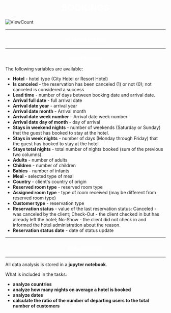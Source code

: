 
<h1 align="center" style="color:White">BOOKINGS</h1>

![ViewCount](https://views.whatilearened.today/views/github/vnaumq/bookings.svg?cache=remove)

------
<h3 align="center" style="color:White">INTRODUCTION </h3>

------

 <h4 align="center" style="color:White">About Dataset </h4

 The following variables are available:

 - **Hotel** - hotel type (City Hotel or Resort Hotel)  
 - **Is canceled** - the reservation has been canceled (1) or not (0); not canceled is considered a success
 - **Lead time** - number of days between booking date and arrival date.  
 - **Arrival full date** - full arrival date
 - **Arrival date year** - arrival year  
 - **Arrival date month** - Arrival month  
 - **Arrival date week number** - Arrival date week number
 - **Arrival date day of month** - day of arrival
 - **Stays in weekend nights** - number of weekends (Saturday or Sunday) that the guest has booked to stay at the hotel.
 - **Stays in week nights** - number of days (Monday through Friday) that the guest has booked to stay at the hotel.
 - **Stays total nights** - total number of nights booked (sum of the previous two columns).
 - **Adults** - number of adults
 - **Children** - number of children
 - **Babies** - number of infants 
 - **Meal** - selected type of meal
 - **Country** - client's country of origin
 - **Reserved room type** - reserved room type
 - **Assigned room type** - type of room received (may be different from reserved room type)
 - **Customer type** - reservation type
 - **Reservation status** - value of the last reservation status: Canceled - was canceled by the client; Check-Out - the client checked in but has already left the hotel; No-Show - the client did not check in and informed the hotel administration about the reason.
 - **Reservation status date** - date of status update

 ---

<h3 align="center" style="color:White">Data Analysis</h3

---
---


All data analysis is stored in a **jupyter notebook**. 

What is included in the tasks:
 - **analyze countries**
 - **analyze how many nights on average a hotel is booked**
 - **analyze dates**
 - **calculate the ratio of the number of departing users to the total number of customers**  
